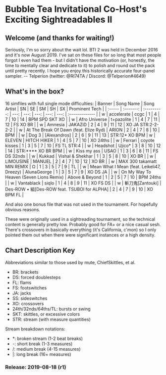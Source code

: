 # Bubble Tea Invitational Co-Host's Exciting Sightreadables II

## Welcome (and thanks for waiting!)

Seriously, I'm so sorry about the wait lol. BTI 2 was held in December 2016 and it's now August 2019. I've sat on these files for so long that most people forgot I even had them - but I didn't have the motivation (or, honestly, the time to mentally clear and dedicate to it) to polish and round out the pack until pretty recently. I hope you enjoy this historically accurate four-panel sampler.
-- Telperion (twitter: @RI74TA / Discord: @Telperion#4649)

## What's in the box?

16 simfiles with full single mode difficulties:
| Banner | Song Name | Song Artist | SN   | SE   | SM   | SH   | SX   | Prominent Tech |
| :----- | :-------: | :---------: | ---: | ---: | ---: | ---: | ---: | :------------- |
| w | accelerate | ccgc | 1 | 4 | 7 | 10 | 14 | BPM SPD SKT XO |
| w | Afro Universe | t+pazolite | 1 | 4 | 7 | 11 | 12 | FS XO BR |
| w | Amnesia | JAKAZiD | 2 | 4 | 9 | 11 | 12 | XO JA STR:2-2-2-2 |
| w | At The Break Of Dawn (feat. Elize Ryd) | ARION | 2 | 4 | 7 | 8 | 10 | BPM |
| w | Dog 3 | \[Alexandros\] | 2 | 6 | 9 | 11 | 13 | STR:12\* XO BPM
| w | ELEVEN | HITCH HIKER | 1 | 4 | 5 | 7 | 10 | XO 24ths |
| w | Ferrari | coyote kisses | 1 | 3 | 5 | 7 | 10 | FS TL STR:4 |
| w | Headshot | Ujico\* | 3 | 8 | 10 | 12 | 14 | STR:\*\*\*\* XO BR BPM |
| w | Kiss my ass | USAO | 1 | 3 | 6 | 8 | 11 | FS DS 32nds | 
| w | Kukkad | Vishal & Shekhar | 1 | 3 | 5 | 8 | 10 | XO BR |
| w | LIMOUSINE | MANUEL | 2 | 4 | 7 | 10 | 12 | XO BR |
| w | MAX 300 takamatt MIN REMIX | Ω | 1 | 3 | 5 | 7 | 9 | TL |
| w | Mean What I Mean (feat. Leikeli47, Dreezy) | AlunaGeorge | 1 | 3 | 5 | 7 | 9 | XO DS JA |
| w | On My Way To Heaven (Seven Lions Remix) | Above & Beyond | 1 | 2 | 5 | 7 | 10 | BPM 24ths |
| w | Vantablack | siqlo | 1 | 4 | 8 | 9 | 11 | XO FS DS |
| w | 斬刀鬼\[Zantouki\] | Des-ROW • 組\[Des-ROW feat. TSUBOI for ALPHA\] | 2 | 4 | 7 | 9 | 10 | XO BPM FL |

And also one bonus file that was not used in the tournament. For hopefully obvious reasons.

These were originally used in a sightreading tournament, so the technical content is generally pretty low. Probably good for FA+ or a nice casual sesh. There's crossovers in basically everything (it's California, c'mon) so I only pointed them out when there were significant instances or a high density.

## Chart Description Key

Abbreviations similar to those used by mute, ChiefSkittles, et al.
* BR: brackets
* DS: forced doublesteps
* FL: flams
* FS: footswitches
* JA: jacks
* SS: sideswitches
* XO: crossovers
* 24th/32nds/64ths/TL: bursts or swing
* SKT: skittles, or excessive colors
* STR: stream (with measure quantities)

Stream breakdown notations:
* \*: broken stream (1-2 beat breaks)
* \-: short break (1-3 measures)
* \/: medium break (4-15 measures)
* \|: long break (16+ measures)

### Release: 2019-08-18 (r1)
